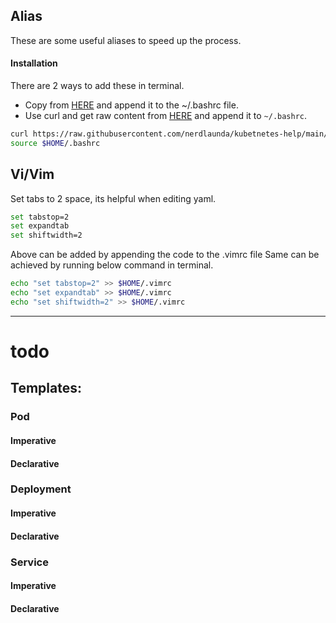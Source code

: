 ## Alias

These are some useful aliases to speed up the process.
#### Installation
There are 2 ways to add these in terminal. 
- Copy from [HERE](https://raw.githubusercontent.com/nerdlaunda/kubetnetes-helper/main/.bashrc) and append it to the ~/.bashrc file.
- Use curl and get raw content from [HERE](https://raw.githubusercontent.com/nerdlaunda/kubetnetes-help/main/.bashrc) and append it to `~/.bashrc`.

```bash
curl https://raw.githubusercontent.com/nerdlaunda/kubetnetes-help/main/.bashrc >> $HOME/.bashrc
source $HOME/.bashrc
```

## Vi/Vim

Set tabs to 2 space, its helpful when editing yaml.
```bash
set tabstop=2
set expandtab
set shiftwidth=2
```
Above can be added by appending the code to the .vimrc file
Same can be achieved by running below command in terminal.
```bash
echo "set tabstop=2" >> $HOME/.vimrc
echo "set expandtab" >> $HOME/.vimrc
echo "set shiftwidth=2" >> $HOME/.vimrc
```

---
# todo
## Templates:
### Pod
#### Imperative

#### Declarative

### Deployment
#### Imperative

#### Declarative

### Service
#### Imperative

#### Declarative

